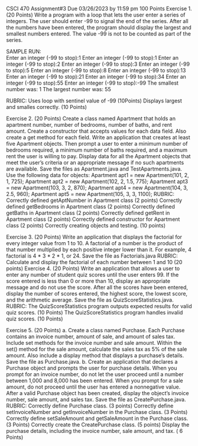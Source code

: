 CSCI 470
Assignment#3 
Due 03/26/2023 by 11:59 pm
100 Points
Exercise 1. (20 Points)
Write a program with a loop that lets the user enter a series of integers. The user should 
enter -99 to signal the end of the series. After all the numbers have been entered, the
program should display the largest and smallest numbers entered. The value -99 is not to
be counted as part of the series. 

SAMPLE RUN:  
Enter an integer (-99 to stop):1
Enter an integer (-99 to stop):1
Enter an integer (-99 to stop):2
Enter an integer (-99 to stop):3
Enter an integer (-99 to stop):5
Enter an integer (-99 to stop):8
Enter an integer (-99 to stop):13
Enter an integer (-99 to stop):21
Enter an integer (-99 to stop):34
Enter an integer (-99 to stop):55
Enter an integer (-99 to stop):-99
The smallest number was: 1
The largest number was: 55

RUBRIC:
Uses loop with sentinel value of -99 (10Points)
Displays largest and smalles correctly. (10 Points)


Exercise 2. (20 Points)
Create a class named Apartment that holds an apartment number, number of bedrooms, number of baths, and rent amount. Create a constructor that accepts values for each data field. Also create a get method for each field. Write an application that creates at least five Apartment objects. Then prompt a user to enter a minimum number of bedrooms required, a minimum number of baths required, and a maximum rent the user is willing to pay. Display data for all the Apartment objects that meet the user’s criteria or an appropriate message if no such apartments are available. Save the files as Apartment.java and TestApartments.java.
Use the following data for objects:
  	Apartment apt1 = new Apartment(101, 2, 1, 725);
        		Apartment apt2 = new Apartment(102, 2, 1.5, 775);
        		Apartment apt3 = new Apartment(103, 3, 2, 870);
       		Apartment apt4 = new Apartment(104, 3, 2.5, 960);
        		Apartment apt5 = new Apartment(105, 3, 3, 1100);
RUBRIC:
Correctly defined getAptNumber in Apartment class (2 points)
Correctly defined getBedrooms in Apartment class (2 points)
Correctly defined getBaths in Apartment class (2 points)
Correctly defined getRent in Apartment class (2 points)
Correctly defined constructor for Apartment class (2 points)
Correctly creating objects and testing. (10 points)

Exercise 3. (20 Points)
Write an application that displays the factorial for every integer value from 1 to 10. A factorial of a number is the product of that number multiplied by each positive integer lower than it. For example, 4 factorial is 4 * 3 * 2 * 1, or 24. Save the file as Factorials.java
RUBRIC:
Calculate and display the factorial of each number between 1 and 10 (20 points)	
Exercise 4. (20 Points)
Write an application that allows a user to enter any number of student quiz scores until the user enters 99. If the score entered is less than 0 or more than 10, display an appropriate message and do not use the score. After all the scores have been entered, display the number of scores entered, the highest score, the lowest score, and the arithmetic average. Save the file as QuizScoreStatistics.java.
RUBRIC:
The QuizScoreStatistics program outputs expected results for valid quiz scores. (10 Points)
The QuizScoreStatistics program handles invalid quiz scores. (10 Points)


Exercise 5. (20 Points)
a.	Create a class named Purchase. Each Purchase contains an invoice number, amount of sale, and amount of sales tax. Include set methods for the invoice number and sale amount. Within the set() method for the sale amount, calculate the sales tax as 5% of the sale amount. Also include a display method that displays a purchase’s details. Save the file as Purchase.java.
b.	Create an application that declares a Purchase object and prompts the user for purchase details. When you prompt for an invoice number, do not let the user proceed until a number between 1,000 and 8,000 has been entered. When you prompt for a sale amount, do not proceed until the user has entered a nonnegative value. After a valid Purchase object has been created, display the object’s invoice number, sale amount, and sales tax. Save the file as CreatePurchase.java.
RUBRIC:
Correctly define Purchase class. (3 points)
Correctly define setInvoiceNumber and getInvoiceNumber in the Purchase class. (3 Points)
Correctly define setSaleAmount and getSaleAmount in the Purchase class. (3 Points)
Correctly create the CreatePurchase class. (5 points)
Display the purchase details, including the invoice number, sale amount, and tax. ( 6 Points)

